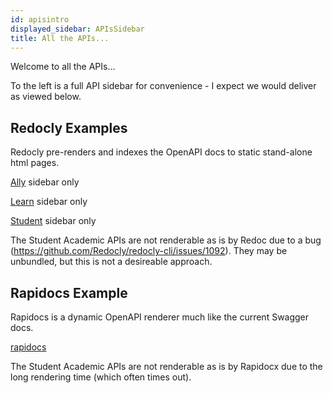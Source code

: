 ```yaml
---
id: apisintro
displayed_sidebar: APIsSidebar
title: All the APIs...
---
```


Welcome to all the APIs...

To the left is a full API sidebar for convenience - I expect we would deliver as viewed below.

## Redocly Examples
Redocly pre-renders and indexes the OpenAPI docs to static stand-alone html pages.

[Ally](allyapisintro.md) sidebar only

[Learn](learnapisintro.md) sidebar only

[Student](studentapisintro.md) sidebar only

The Student Academic APIs are not renderable as is by Redoc due to a bug (https://github.com/Redocly/redocly-cli/issues/1092). They may be unbundled, but this is not a desireable approach.
## Rapidocs Example
Rapidocs is a dynamic OpenAPI renderer much like the current Swagger docs. 

[rapidocs](/docs/rapidocs/rapidoxapis.md)

The Student Academic APIs are not renderable as is by Rapidocx due to the long rendering time (which often times out).
